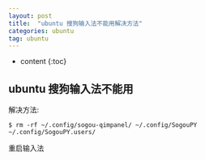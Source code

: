 ```yaml
---
layout: post
title:  "ubuntu 搜狗输入法不能用解决方法"
categories: ubuntu
tag: ubuntu
---
```

* content
{:toc}

## ubuntu 搜狗输入法不能用

解决方法:

```
$ rm -rf ~/.config/sogou-qimpanel/ ~/.config/SogouPY ~/.config/SogouPY.users/
```
重启输入法
